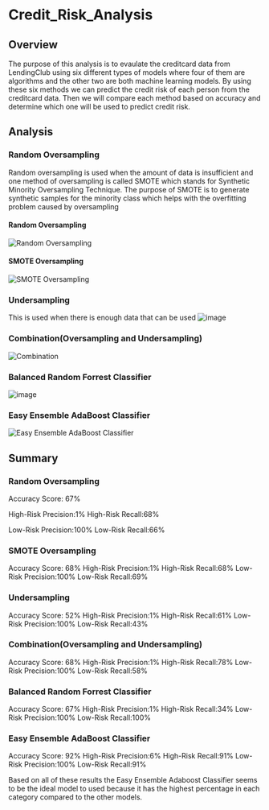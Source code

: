 # Credit_Risk_Analysis
## Overview
The purpose of this analysis is to evaulate the creditcard data from LendingClub using six different types of models where four of them are algorithms and the other two are both machine learning models. By using these six methods we can predict the credit risk of each person from the creditcard data. Then we will compare each method based on accuracy and determine which one will be used to predict credit risk.
## Analysis
### Random Oversampling
Random oversampling is used when the amount of data is insufficient and one method of oversampling is called SMOTE which stands for Synthetic Minority Oversampling Technique. The purpose of SMOTE is to generate synthetic samples for the minority class which helps with the overfitting problem caused by oversampling 
#### Random Oversampling
![Random Oversampling](https://user-images.githubusercontent.com/98357581/174683728-ef67c8f3-30cb-4005-b52c-ec4d1258af49.png)
#### SMOTE Oversampling
![SMOTE Oversampling](https://user-images.githubusercontent.com/98357581/174683821-ee65d75f-0c75-4b84-9ac9-da1f2aef1f02.png)
### Undersampling
This is used when there is enough data that can be used 
![image](https://user-images.githubusercontent.com/98357581/174684050-bb209080-f04b-49e2-8219-73302d4b67eb.png)
### Combination(Oversampling and Undersampling)
![Combination](https://user-images.githubusercontent.com/98357581/174684103-47a91c41-5b97-4242-a0af-173aef964b1f.png)
### Balanced Random Forrest Classifier
![image](https://user-images.githubusercontent.com/98357581/174684210-a2521e86-9bf1-4456-a57a-70ecb33bba0c.png)
### Easy Ensemble AdaBoost Classifier
![Easy Ensemble AdaBoost Classifier](https://user-images.githubusercontent.com/98357581/174684335-ac839ec5-c908-41f1-aef4-7e6ca8a7036a.png)
## Summary
### Random Oversampling
Accuracy Score: 67%

High-Risk Precision:1%      High-Risk Recall:68%

Low-Risk Precision:100%     Low-Risk Recall:66%
### SMOTE Oversampling
Accuracy Score: 68%
High-Risk Precision:1%       High-Risk Recall:68%
Low-Risk Precision:100%     Low-Risk Recall:69%
### Undersampling
Accuracy Score: 52%
High-Risk Precision:1%      High-Risk Recall:61%
Low-Risk Precision:100%     Low-Risk Recall:43%
### Combination(Oversampling and Undersampling)
Accuracy Score: 68%
High-Risk Precision:1%        High-Risk Recall:78%
Low-Risk Precision:100%       Low-Risk Recall:58%
### Balanced Random Forrest Classifier
Accuracy Score: 67%
High-Risk Precision:1%       High-Risk Recall:34%
Low-Risk Precision:100%       Low-Risk Recall:100%
### Easy Ensemble AdaBoost Classifier
Accuracy Score: 92%
High-Risk Precision:6%      High-Risk Recall:91%
Low-Risk Precision:100%     Low-Risk Recall:91%

Based on all of these results the Easy Ensemble Adaboost Classifier seems to be the ideal model to used because it has the highest percentage in each category compared to the other models. 
